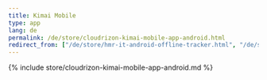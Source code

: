```yaml
---
title: Kimai Mobile
type: app 
lang: de
permalink: /de/store/cloudrizon-kimai-mobile-app-android.html
redirect_from: ["/de/store/hmr-it-android-offline-tracker.html", "/de/store/mr-software-android-offline-tracker.md"]
---
```


{% include store/cloudrizon-kimai-mobile-app-android.md %}
